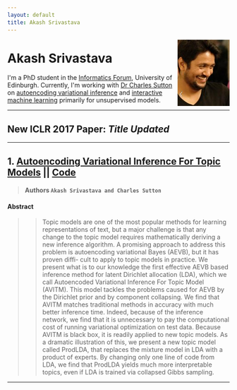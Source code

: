 ```yaml
---
layout: default
title: Akash Srivastava
---
```


<!-- <div class="blurb">
	<h1>Akash Srivastava</h1>
	<p>![profile](/profile.jpg) I'm a PhD student in the <a href="http://www.ed.ac.uk/informatics/about/location/forum">Informatics Forum </a>, 
		University of Edinburgh.</p>
	<p>I'm currently working with <a href="http://homepages.inf.ed.ac.uk/csutton/">Dr Charles Sutton</a> 
		on <a href="https://www.cs.princeton.edu/courses/archive/fall11/cos597C/lectures/variational-inference-i.pdf"> ![profile](/profile.jpg)  <img style="float: left;" src="/profile.jpg">
		variational inference</a> and <br>interactive machine learning primarily for unsupervised models. </p>
</div><!-- /.blurb --> 

<img style="float: right;" src="/profile.jpg">

#   Akash Srivastava

I'm a PhD student in the [Informatics Forum](http://www.ed.ac.uk/informatics/about/location/forum), University of Edinburgh. Currently, I'm working with [Dr Charles Sutton](http://homepages.inf.ed.ac.uk/csutton/) on [autoencoding variational inference](http://akashgit.github.io/Neural-Variational-Inference/) and [interactive machine learning](https://arxiv.org/abs/1602.06886v1) primarily for unsupervised models.

---

## New ICLR 2017 Paper: *Title Updated*

---

## 1. [Autoencoding Variational Inference For Topic Models](http://openreview.net/forum?id=BybtVK9lg) || [Code](https://github.com/akashgit/Neural-Variational-Inference-for-Topic-Models)

> #### Authors `Akash Srivastava and Charles Sutton`

#### Abstract

>> Topic models are one of the most popular methods for learning representations of
text, but a major challenge is that any change to the topic model requires mathematically
deriving a new inference algorithm. A promising approach to address
this problem is autoencoding variational Bayes (AEVB), but it has proven diffi-
cult to apply to topic models in practice. We present what is to our knowledge the
first effective AEVB based inference method for latent Dirichlet allocation (LDA),
which we call Autoencoded Variational Inference For Topic Model (AVITM). This
model tackles the problems caused for AEVB by the Dirichlet prior and by component
collapsing. We find that AVITM matches traditional methods in accuracy
with much better inference time. Indeed, because of the inference network, we
find that it is unnecessary to pay the computational cost of running variational
optimization on test data. Because AVITM is black box, it is readily applied
to new topic models. As a dramatic illustration of this, we present a new topic
model called ProdLDA, that replaces the mixture model in LDA with a product
of experts. By changing only one line of code from LDA, we find that ProdLDA
yields much more interpretable topics, even if LDA is trained via collapsed Gibbs
sampling.

---



